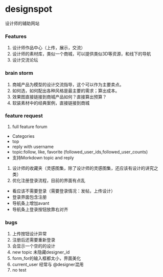# designspot
设计师的辅助网站

### Features
1. 设计师作品中心（上传，展示，交流）
2. 设计师的素材库，类似一个商城，可以提供类似3D等资源，和线下的导航
3. 设计交流论坛

### brain storm
1. 商城产品为模型的设计交流指导，这个可以作为主要卖点。
1. 如何选，如何配出各种风格是最主要的需求；算出成本。
1. 效果图直接链接到商城产品如何？直接算出预算？
1. 软装素材中的经典案例，直接链接到商城

### feature request
1. full feature forum
 - Categories
 - top
 - reply with username
 - topic:follow, like, favorite (followed_user_ids,followed_user_counts)
 - 支持Morkdown topic and reply
1. 设计师的收藏夹（灵感图集，除了设计师的灵感图集，还应该有设计的讲究之类）
1. 优化注册登录流程，目前的界面有点乱
 - 看应该不需要登录（需要登录情况：发帖，上传设计）
 - 登录界面包含注册
 - 导航条上增加avant
 - 导航条上登录按钮放靠右对齐

### bugs
1. 上传按钮设计异常
1. 注册后还需要重新登录
1. 会显示一个空的的设计
1. new topic 未隐藏designer_id
1. form_for的输入框都太小，界面美化
1. current_user 经常与 @designer混用
1. no test

